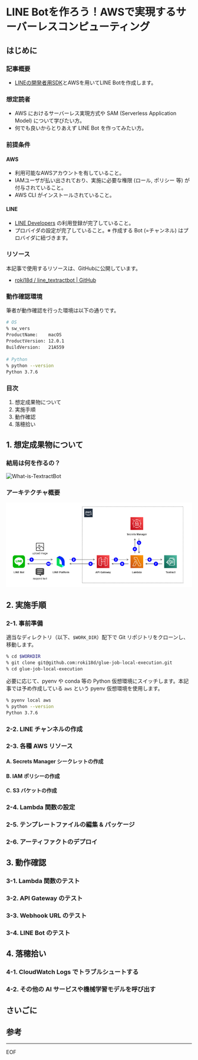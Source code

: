 LINE Botを作ろう！AWSで実現するサーバーレスコンピューティング
============================================================

はじめに
------------------------------------------------------------

### 記事概要

* [LINEの開発者用SDK](https://github.com/moleike/line-bot-sdk)とAWSを用いてLINE Botを作成します。

### 想定読者

* AWS におけるサーバーレス実現方式や SAM (Serverless Application Model) について学びたい方。
* 何でも良いからとりあえず LINE Bot を作ってみたい方。

### 前提条件

#### AWS

* 利用可能なAWSアカウントを有していること。
* IAMユーザが払い出されており、実施に必要な権限 (ロール, ポリシー 等) が付与されていること。
* AWS CLI がインストールされていること。

#### LINE 

* [LINE Developers](https://developers.line.biz/) の利用登録が完了していること。
* プロバイダの設定が完了していること。※ 作成する Bot (=チャンネル) はプロバイダに紐づきます。

### リソース

本記事で使用するリソースは、GitHubに公開しています。

* [roki18d / line_textractbot | GitHub](https://github.com/roki18d/line_textractbot)

### 動作確認環境

筆者が動作確認を行った環境は以下の通りです。

```sh
# OS
% sw_vers 
ProductName:    macOS
ProductVersion: 12.0.1
BuildVersion:   21A559

# Python
% python --version
Python 3.7.6
```

### 目次

1. 想定成果物について
2. 実施手順
3. 動作確認
4. 落穂拾い


## 1. 想定成果物について

### 結局は何を作るの？

![What-is-TextractBot](01-01_What-is-TextractBot.png)

### アーキテクチャ概要

![Architecture](img/01-02_Architecture.png)

## 2. 実施手順

### 2-1. 事前準備

適当なディレクトリ（以下、`$WORK_DIR`）配下で Git リポジトリをクローンし、移動します。

```zsh
% cd $WORKDIR
% git clone git@github.com:roki18d/glue-job-local-execution.git
% cd glue-job-local-execution
```

必要に応じて、pyenv や conda 等の Python 仮想環境にスイッチします。本記事では予め作成している `aws` という pyenv 仮想環境を使用します。

```zsh
% pyenv local aws
% python --version
Python 3.7.6
```

### 2-2. LINE チャンネルの作成

### 2-3. 各種 AWS リソース

#### A. Secrets Manager シークレットの作成

#### B. IAM ポリシーの作成

#### C. S3 バケットの作成

### 2-4. Lambda 関数の設定

### 2-5. テンプレートファイルの編集 & パッケージ

### 2-6. アーティファクトのデプロイ

## 3. 動作確認

### 3-1. Lambda 関数のテスト

### 3-2. API Gateway のテスト

### 3-3. Webhook URL のテスト

### 3-4. LINE Bot のテスト


## 4. 落穂拾い

### 4-1. CloudWatch Logs でトラブルシュートする

### 4-2. その他の AI サービスや機械学習モデルを呼び出す


## さいごに


## 参考


---
EOF
